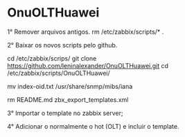 # OnuOLTHuawei

1° Remover arquivos antigos. 
   rm /etc/zabbix/scripts/* .

2° Baixar os novos scripts pelo github.
  
  cd /etc/zabbix/scrips/
  git clone https://github.com/leninalexander/OnuOLTHuawei.git
  cd /etc/zabbix/scripts/OnuOLTHuawei/
  
  mv index-oid.txt /usr/share/snmp/mibs/iana
  
  rm README.md  zbx_export_templates.xml
  
3° Importar o template no zabbix server;
 
4° Adicionar o normalmente o hot (OLT) e incluir o template.

  
